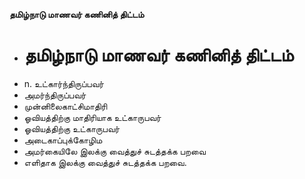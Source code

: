 **தமிழ்நாடு மாணவர் கணினித் திட்டம்**
- # தமிழ்நாடு மாணவர் கணினித் திட்டம்
- n. உட்கார்ந்திருப்பவர்
- அமர்ந்திருப்பவர்
- முன்னிலைகாட்சிமாதிரி
- ஓவியத்திற்கு மாதிரியாக உட்காருபவர்
- ஓவியத்திற்கு உட்காருபவர்
- அடைகாப்புக்கோழிம
- அமர்கையிலே இலக்கு வைத்துச் சுடத்தக்க பறவை
- எளிதாக இலக்கு வைத்துச் சுடத்தக்க பறவை.

